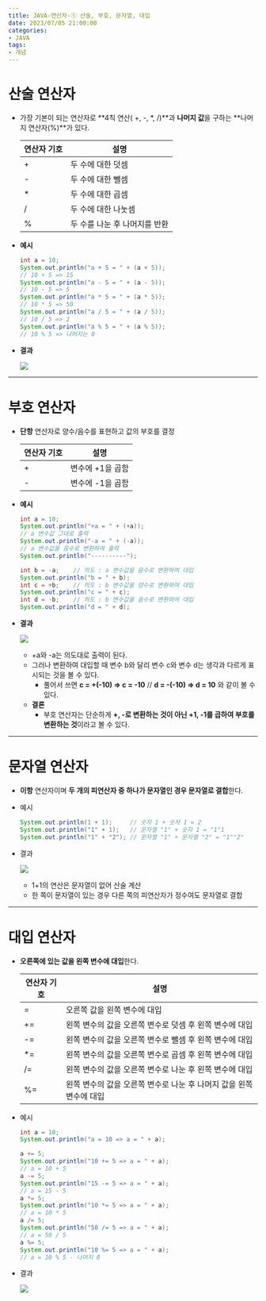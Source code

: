 ```yaml
---
title: JAVA-연산자-① 산술, 부호, 문자열, 대입
date: 2023/07/05 21:00:00
categories:
- JAVA
tags:
- 개념
---
```


# 산술 연산자

- 가장 기본이 되는 연산자로 **4칙 연산( +, -, *, /)**과 **나머지 값**을 구하는 **나머지 연산자(%)**가 있다.
    
    
    | 연산자 기호 | 설명 |
    | --- | --- |
    | + | 두 수에 대한 덧셈 |
    | - | 두 수에 대한 뺄셈 |
    | * | 두 수에 대한 곱셈 |
    | / | 두 수에 대한 나눗셈 |
    | % | 두 수를 나눈 후 나머지를 반환 |
- **예시**
    
    ```java
    int a = 10;
    System.out.println("a + 5 = " + (a + 5));
    // 10 + 5 => 15
    System.out.println("a - 5 = " + (a - 5));
    // 10 - 5 => 5
    System.out.println("a * 5 = " + (a * 5));
    // 10 * 5 => 50
    System.out.println("a / 5 = " + (a / 5));
    // 10 / 5 => 2
    System.out.println("a % 5 = " + (a % 5));
    // 10 % 5 => 나머지는 0
    ```
    
- **결과**
    
    ![](/Images/2023/07/JAVA-연산자-②/Untitled.png)
    

---

# 부호 연산자

- **단항** 연산자로 양수/음수를 표현하고 값의 부호를 결정
    
    
    | 연산자 기호 | 설명 |
    | --- | --- |
    | + | 변수에 +1을 곱함 |
    | - | 변수에 -1을 곱함 |
- **예시**
    
    ```java
    int a = 10;
    System.out.println("+a = " + (+a));
    // a 변수값 그대로 출력
    System.out.println("-a = " + (-a));
    // a 변수값을 음수로 변환하여 출력
    System.out.println("----------");
    
    int b = -a;    // 의도 : a 변수값을 음수로 변환하여 대입
    System.out.println("b = " + b);
    int c = +b;    // 의도 : b 변수값을 양수로 변환하여 대입
    System.out.println("c = " + c);
    int d = -b;    // 의도 : b 변수값을 음수로 변환하여 대입
    System.out.println("d = " + d);
    ```
    
- **결과**
    
    ![](/Images/2023/07/JAVA-연산자-②/Untitled%201.png)
    
    - +a와 -a는 의도대로 출력이 된다.
    - 그러나 변환하여 대입할 때 변수 b와 달리 변수 c와 변수 d는 생각과 다르게 표시되는 것을 볼 수 있다.
        - 풀어서 쓰면 **c = +(-10) ⇒ c = -10** // **d = -(-10) ⇒ d = 10** 와 같이 볼 수 있다.
    - **결론**
        - 부호 연산자는 단순하게 **+, -로 변환하는 것이 아닌 +1, -1를 곱하여 부호를 변환하는 것**이라고 볼 수 있다.

---

# 문자열 연산자

- **이항** 연산자이며 **두 개의 피연산자 중 하나가 문자열인 경우 문자열로 결합**한다.
- 예시
    
    ```java
    System.out.println(1 + 1);     // 숫자 1 + 숫자 1 = 2
    System.out.println("1" + 1);   // 문자열 "1" + 숫자 1 = "1"1
    System.out.println("1" + "2"); // 문자열 "1" + 문자열 "2" = "1""2"
    ```
    
- 결과
    
    ![](/Images/2023/07/JAVA-연산자-②/Untitled%202.png)
    
    - 1+1의 연산은 문자열이 없어 산술 계산
    - 한 쪽이 문자열이 있는 경우 다른 쪽의 피연산자가 정수여도 문자열로 결합

---

# 대입 연산자

- **오른쪽에 있는 값을 왼쪽 변수에 대입**한다.
    
    
    | 연산자 기호 | 설명 |
    | --- | --- |
    | = | 오른쪽 값을 왼쪽 변수에 대입 |
    | += | 왼쪽 변수의 값을 오른쪽 변수로 덧셈 후 왼쪽 변수에 대입 |
    | -= | 왼쪽 변수의 값을 오른쪽 변수로 뺄셈 후 왼쪽 변수에 대입 |
    | *= | 왼쪽 변수의 값을 오른쪽 변수로 곱셈 후 왼쪽 변수에 대입 |
    | /= | 왼쪽 변수의 값을 오른쪽 변수로 나눈 후 왼쪽 변수에 대입 |
    | %= | 왼쪽 변수의 값을 오른쪽 변수로 나눈 후 나머지 값을 왼쪽 변수에 대입 |
- 예시
    
    ```java
    int a = 10;
    System.out.println("a = 10 => a = " + a);
    
    a += 5;
    System.out.println("10 += 5 => a = " + a);
    // a = 10 + 5
    a -= 5;
    System.out.println("15 -= 5 => a = " + a);
    // a = 15 - 5
    a *= 5;
    System.out.println("10 *= 5 => a = " + a);
    // a = 10 * 5
    a /= 5;
    System.out.println("50 /= 5 => a = " + a);
    // a = 50 / 5
    a %= 5;
    System.out.println("10 %= 5 => a = " + a);
    // a = 10 % 5 - 나머지 0
    ```
    
- 결과
    
    ![](/Images/2023/07/JAVA-연산자-②/Untitled%203.png)